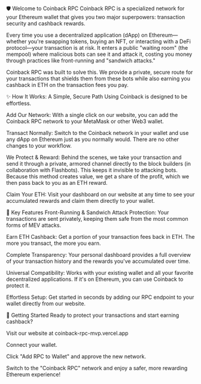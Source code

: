 🛡️ Welcome to Coinback RPC
Coinback RPC is a specialized network for your Ethereum wallet that gives you two major superpowers: transaction security and cashback rewards.

Every time you use a decentralized application (dApp) on Ethereum—whether you're swapping tokens, buying an NFT, or interacting with a DeFi protocol—your transaction is at risk. It enters a public "waiting room" (the mempool) where malicious bots can see it and attack it, costing you money through practices like front-running and "sandwich attacks."

Coinback RPC was built to solve this. We provide a private, secure route for your transactions that shields them from these bots while also earning you cashback in ETH on the transaction fees you pay.

✨ How It Works: A Simple, Secure Path
Using Coinback is designed to be effortless.

Add Our Network: With a single click on our website, you can add the Coinback RPC network to your MetaMask or other Web3 wallet.

Transact Normally: Switch to the Coinback network in your wallet and use any dApp on Ethereum just as you normally would. There are no other changes to your workflow.

We Protect & Reward: Behind the scenes, we take your transaction and send it through a private, armored channel directly to the block builders (in collaboration with Flashbots). This keeps it invisible to attacking bots. Because this method creates value, we get a share of the profit, which we then pass back to you as an ETH reward.

Claim Your ETH: Visit your dashboard on our website at any time to see your accumulated rewards and claim them directly to your wallet.

🚀 Key Features
Front-Running & Sandwich Attack Protection: Your transactions are sent privately, keeping them safe from the most common forms of MEV attacks.

Earn ETH Cashback: Get a portion of your transaction fees back in ETH. The more you transact, the more you earn.

Complete Transparency: Your personal dashboard provides a full overview of your transaction history and the rewards you've accumulated over time.

Universal Compatibility: Works with your existing wallet and all your favorite decentralized applications. If it's on Ethereum, you can use Coinback to protect it.

Effortless Setup: Get started in seconds by adding our RPC endpoint to your wallet directly from our website.

🏁 Getting Started
Ready to protect your transactions and start earning cashback?

Visit our website at coinback-rpc-mvp.vercel.app

Connect your wallet.

Click "Add RPC to Wallet" and approve the new network.

Switch to the "Coinback RPC" network and enjoy a safer, more rewarding Ethereum experience!
